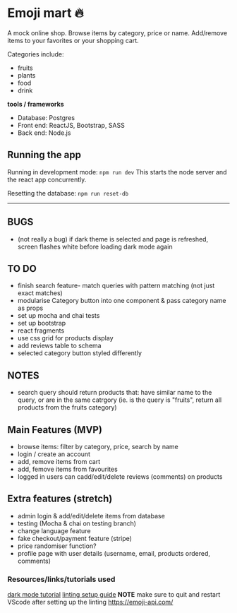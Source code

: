 # Emoji mart 🔥

A mock online shop. Browse items by category, price or name. Add/remove items to your favorites or your shopping cart. 

Categories include:
- fruits
- plants
- food
- drink

**tools / frameworks**
- Database: Postgres
- Front end: ReactJS, Bootstrap, SASS
- Back end: Node.js

## Running the app

Running in development mode: `npm run dev`
This starts the node server and the react app concurrently.

Resetting the database: `npm run reset-db`

---

## BUGS

- (not really a bug) if dark theme is selected and page is refreshed, screen flashes white before loading dark mode again



## TO DO
- finish search feature- match queries with pattern matching (not just exact matches)
- modularise Category button into one component & pass category name as props
- set up mocha and chai tests
- set up bootstrap
- react fragments
- use css grid for products display
- add reviews table to schema
- selected category button styled differently

## NOTES

- search query should return products that: have similar name to the query, or are in the same catrgory (ie. is the query is "fruits", return all products from the fruits category)



## Main Features (MVP)

- browse items: filter by category, price, search by name
- login / create an account
- add, remove items from cart
- add, femove items from favourites
- logged in users can cadd/edit/delete reviews (comments) on products


## Extra features (stretch)

- admin login & add/edit/delete items from database
- testing (Mocha & chai on testing branch)
- change language feature
- fake checkout/payment feature (stripe)
- price randomiser function?
- profile page with user details (username, email, products ordered, comments)

### Resources/links/tutorials used

[dark mode tutorial](https://css-tricks.com/a-dark-mode-toggle-with-react-and-themeprovider/)
[linting setup guide](https://dev.to/saurabhggc/add-eslint-prettier-and-airbnb-to-your-project-3mo8)
**NOTE** make sure to quit and restart VScode after setting up the linting
https://emoji-api.com/
